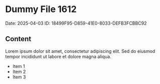 # Dummy File 1612

Date: 2025-04-03
ID: 18499F95-D859-41E0-8033-DEFB3FCBBC92

## Content

Lorem ipsum dolor sit amet, consectetur adipiscing elit.
Sed do eiusmod tempor incididunt ut labore et dolore magna aliqua.

* Item 1
* Item 2
* Item 3


